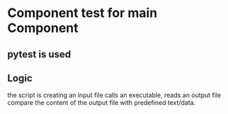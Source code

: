# Component test for main Component

## pytest is used

## Logic



the script is creating an input file
calls an executable,
reads an output file
compare the content of the output file
with predefined text/data.